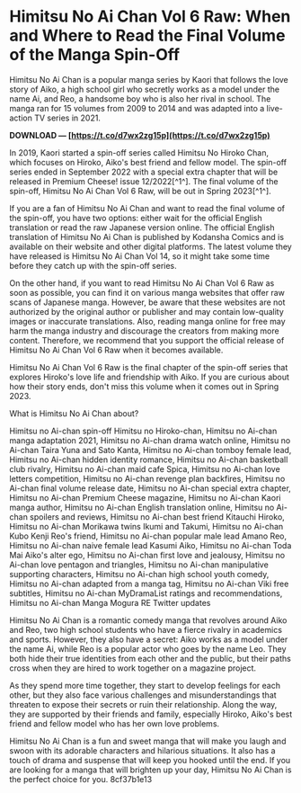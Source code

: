 # Himitsu No Ai Chan Vol 6 Raw: When and Where to Read the Final Volume of the Manga Spin-Off
  
Himitsu No Ai Chan is a popular manga series by Kaori that follows the love story of Aiko, a high school girl who secretly works as a model under the name Ai, and Reo, a handsome boy who is also her rival in school. The manga ran for 15 volumes from 2009 to 2014 and was adapted into a live-action TV series in 2021.
 
**DOWNLOAD — [https://t.co/d7wx2zg15p](https://t.co/d7wx2zg15p)**


  
In 2019, Kaori started a spin-off series called Himitsu No Hiroko Chan, which focuses on Hiroko, Aiko's best friend and fellow model. The spin-off series ended in September 2022 with a special extra chapter that will be released in Premium Cheese! issue 12/2022[^1^]. The final volume of the spin-off, Himitsu No Ai Chan Vol 6 Raw, will be out in Spring 2023[^1^].
  
If you are a fan of Himitsu No Ai Chan and want to read the final volume of the spin-off, you have two options: either wait for the official English translation or read the raw Japanese version online. The official English translation of Himitsu No Ai Chan is published by Kodansha Comics and is available on their website and other digital platforms. The latest volume they have released is Himitsu No Ai Chan Vol 14, so it might take some time before they catch up with the spin-off series.
  
On the other hand, if you want to read Himitsu No Ai Chan Vol 6 Raw as soon as possible, you can find it on various manga websites that offer raw scans of Japanese manga. However, be aware that these websites are not authorized by the original author or publisher and may contain low-quality images or inaccurate translations. Also, reading manga online for free may harm the manga industry and discourage the creators from making more content. Therefore, we recommend that you support the official release of Himitsu No Ai Chan Vol 6 Raw when it becomes available.
  
Himitsu No Ai Chan Vol 6 Raw is the final chapter of the spin-off series that explores Hiroko's love life and friendship with Aiko. If you are curious about how their story ends, don't miss this volume when it comes out in Spring 2023.
  
What is Himitsu No Ai Chan about?
 
Himitsu no Ai-chan spin-off Himitsu no Hiroko-chan,  Himitsu no Ai-chan manga adaptation 2021,  Himitsu no Ai-chan drama watch online,  Himitsu no Ai-chan Taira Yuna and Sato Kanta,  Himitsu no Ai-chan tomboy female lead,  Himitsu no Ai-chan hidden identity romance,  Himitsu no Ai-chan basketball club rivalry,  Himitsu no Ai-chan maid cafe Spica,  Himitsu no Ai-chan love letters competition,  Himitsu no Ai-chan revenge plan backfires,  Himitsu no Ai-chan final volume release date,  Himitsu no Ai-chan special extra chapter,  Himitsu no Ai-chan Premium Cheese magazine,  Himitsu no Ai-chan Kaori manga author,  Himitsu no Ai-chan English translation online,  Himitsu no Ai-chan spoilers and reviews,  Himitsu no Ai-chan best friend Kitauchi Hiroko,  Himitsu no Ai-chan Morikawa twins Ikumi and Takumi,  Himitsu no Ai-chan Kubo Kenji Reo's friend,  Himitsu no Ai-chan popular male lead Amano Reo,  Himitsu no Ai-chan naive female lead Kasumi Aiko,  Himitsu no Ai-chan Toda Mai Aiko's alter ego,  Himitsu no Ai-chan first love and jealousy,  Himitsu no Ai-chan love pentagon and triangles,  Himitsu no Ai-chan manipulative supporting characters,  Himitsu no Ai-chan high school youth comedy,  Himitsu no Ai-chan adapted from a manga tag,  Himitsu no Ai-chan Viki free subtitles,  Himitsu no Ai-chan MyDramaList ratings and recommendations,  Himitsu no Ai-chan Manga Mogura RE Twitter updates
  
Himitsu No Ai Chan is a romantic comedy manga that revolves around Aiko and Reo, two high school students who have a fierce rivalry in academics and sports. However, they also have a secret: Aiko works as a model under the name Ai, while Reo is a popular actor who goes by the name Leo. They both hide their true identities from each other and the public, but their paths cross when they are hired to work together on a magazine project.
  
As they spend more time together, they start to develop feelings for each other, but they also face various challenges and misunderstandings that threaten to expose their secrets or ruin their relationship. Along the way, they are supported by their friends and family, especially Hiroko, Aiko's best friend and fellow model who has her own love problems.
  
Himitsu No Ai Chan is a fun and sweet manga that will make you laugh and swoon with its adorable characters and hilarious situations. It also has a touch of drama and suspense that will keep you hooked until the end. If you are looking for a manga that will brighten up your day, Himitsu No Ai Chan is the perfect choice for you.
 8cf37b1e13
 
